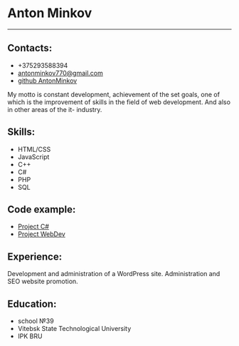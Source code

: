 # Anton Minkov
---

## Contacts:

- +375293588394
- antonminkov770@gmail.com
- [github AntonMinkov
](https://github.com/AntonMinkov)

My motto is constant development, achievement of the set goals, one of which is the improvement of skills in the field of web development. And also in other areas of the it- industry.

## Skills:

- HTML/CSS
- JavaScript 
- C++
- C#
- PHP
- SQL

## Code example:

- [Project C#](https://github.com/AntonMinkov/MS)
- [Project WebDev](https://github.com/AntonMinkov/Pulse)

## Experience:

Development and administration of a WordPress site. Administration and SEO website promotion.

## Education:

- school №39
- Vitebsk State Technological University
- IPK BRU
